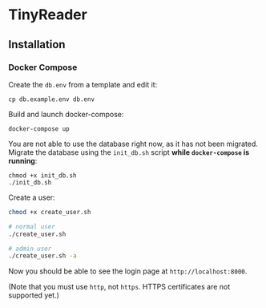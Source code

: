 # TinyReader

## Installation

### Docker Compose

Create the `db.env` from a template and edit it:

```
cp db.example.env db.env
```

Build and launch docker-compose:

```
docker-compose up
```

You are not able to use the database right now, as it has not been migrated.
Migrate the database using the `init_db.sh` script **while `docker-compose` is running**:

```
chmod +x init_db.sh
./init_db.sh
```

Create a user:

```bash
chmod +x create_user.sh

# normal user
./create_user.sh

# admin user
./create_user.sh -a
```

Now you should be able to see the login page at `http://localhost:8000`.

(Note that you must use `http`, not `https`. HTTPS certificates are not supported yet.)

<!-- ### Docker without Compose (PHP-FPM)

Create a container:

```
docker create --name tr -v "tr_data:/app/var" -p "9000:9000" karmekk/tinyreader
```

This command has created a TinyReader server with PHP-FPM running at port 9000.
Now launch the container:

```
docker start tr
```

And now you have to apply migrations
and let the container user use the database.

```
docker exec tr bash -c "php bin/console doctrine:database:create \
                     && php bin/console doctrine:migrations:migrate -n \
                     && chmod -R 777 /app/var"
```

Create a new user:

```bash
# normal user
docker exec -it tr bash -c "php bin/console tr:user:create"

# admin user
docker exec -it tr bash -c "php bin/console tr:user:create -a"
```

After that, you have to use a FastCGI proxy like [nginx](https://www.nginx.com/).
There is an example configuration file in `server/tinyreader.conf`. -->
